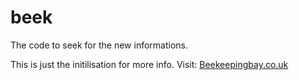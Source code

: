 # beek
The code to seek for the new informations.

This is just the initilisation for more info. Visit: <a href="http://beekeepingbay.co.uk">Beekeepingbay.co.uk</a>
